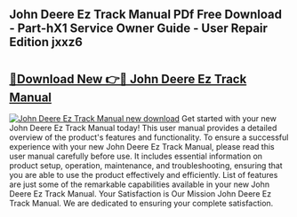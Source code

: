 ## John Deere Ez Track Manual PDf Free Download - Part-hX1 Service Owner Guide - User Repair Edition jxxz6

# <h2><a href="http://bc96608.oget.top/?id=John+Deere+Ez+Track+Manual">🔗Download New 👉🔴 John Deere Ez Track Manual</a></h2>

[![John Deere Ez Track Manual new download](https://i.imgur.com/5g1atiW.png)](http://bc96608.oget.top/?id=John+Deere+Ez+Track+Manual)
Get started with your new John Deere Ez Track Manual today! This user manual provides a detailed overview of the product's features and functionality. To ensure a successful experience with your new John Deere Ez Track Manual, please read this user manual carefully before use. It includes essential information on product setup, operation, maintenance, and troubleshooting, ensuring that you are able to use the product effectively and efficiently. List of features are just some of the remarkable capabilities available in your new John Deere Ez Track Manual. Your Satisfaction is Our Mission John Deere Ez Track Manual. We are dedicated to ensuring your complete satisfaction.
